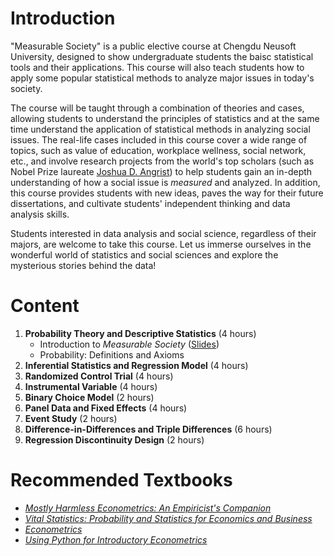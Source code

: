 # Introduction
"Measurable Society" is a public elective course at Chengdu Neusoft University, designed to show undergraduate students the baisc statistical tools and their applications. This course will also teach students how to apply some popular statistical methods to analyze major issues in today's society.

The course will be taught through a combination of theories and cases, allowing students to understand the principles of statistics and at the same time understand the application of statistical methods in analyzing social issues. The real-life cases included in this course cover a wide range of topics, such as value of education, workplace wellness, social network, etc., and involve research projects from the world's top scholars (such as Nobel Prize laureate [Joshua D. Angrist](https://economics.mit.edu/people/faculty/josh-angrist)) to help students gain an in-depth understanding of how a social issue is *measured* and analyzed. In addition, this course provides students with new ideas, paves the way for their future dissertations, and cultivate students' independent thinking and data analysis skills.

Students interested in data analysis and social science, regardless of their majors, are welcome to take this course. Let us immerse ourselves in the wonderful world of statistics and social sciences and explore the mysterious stories behind the data!

# Content
1. **Probability Theory and Descriptive Statistics** (4 hours)
    * Introduction to *Measurable Society* ([Slides](https://github.com/IanHo2019/Measurable_Society/blob/main/Slides/20240914.1_Measurable_Society.pdf))
    * Probability: Definitions and Axioms
3. **Inferential Statistics and Regression Model** (4 hours)
4. **Randomized Control Trial** (4 hours)
5. **Instrumental Variable** (4 hours)
6. **Binary Choice Model** (2 hours)
7. **Panel Data and Fixed Effects** (4 hours)
8. **Event Study** (2 hours)
9. **Difference-in-Differences and Triple Differences** (6 hours)
10. **Regression Discontinuity Design** (2 hours)

# Recommended Textbooks
* [*Mostly Harmless Econometrics: An Empiricist's Companion*](https://press.princeton.edu/books/paperback/9780691120355/mostly-harmless-econometrics)
* [*Vital Statistics: Probability and Statistics for Economics and Business*](https://www.amazon.com/Vital-Statistics-Probability-Economics-Business/dp/0190668083)
* [*Econometrics*](https://press.princeton.edu/books/hardcover/9780691235899/econometrics)
* [*Using Python for Introductory Econometrics*](https://www.amazon.com/Using-Python-Introductory-Econometrics-Florian/dp/B08924H17Y)
